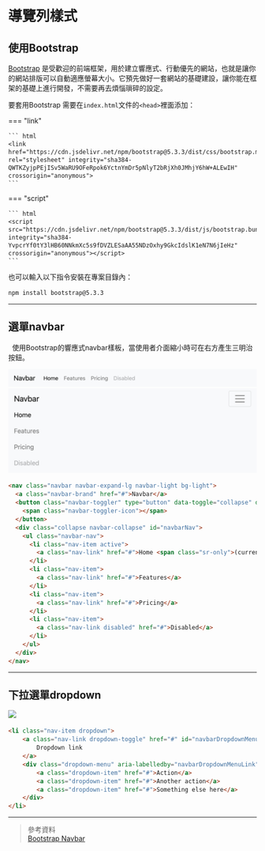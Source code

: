 # 導覽列樣式


## 使用Bootstrap

[Bootstrap](https://getbootstrap.com) 是受歡迎的前端框架，用於建立響應式、行動優先的網站，也就是讓你的網站排版可以自動適應螢幕大小。它預先做好一套網站的基礎建設，讓你能在框架的基礎上進行開發，不需要再去煩惱瑣碎的設定。  

要套用Bootstrap 需要在`index.html`文件的`<head>`裡面添加：

=== "link"

    ``` html
    <link href="https://cdn.jsdelivr.net/npm/bootstrap@5.3.3/dist/css/bootstrap.min.css" rel="stylesheet" integrity="sha384-QWTKZyjpPEjISv5WaRU9OFeRpok6YctnYmDr5pNlyT2bRjXh0JMhjY6hW+ALEwIH" crossorigin="anonymous">
    ```

=== "script"

    ``` html
    <script src="https://cdn.jsdelivr.net/npm/bootstrap@5.3.3/dist/js/bootstrap.bundle.min.js" integrity="sha384-YvpcrYf0tY3lHB60NNkmXc5s9fDVZLESaAA55NDzOxhy9GkcIdslK1eN7N6jIeHz" crossorigin="anonymous"></script>
    ```


也可以輸入以下指令安裝在專案目錄內：
```bash
npm install bootstrap@5.3.3
```

---

## 選單navbar
 
使用Bootstrap的響應式navbar樣板，當使用者介面縮小時可在右方產生三明治按鈕。

![Image title](../assets/images/navbar.jpg)
![Image title](../assets/images/expand.jpg)

```html
<nav class="navbar navbar-expand-lg navbar-light bg-light">
  <a class="navbar-brand" href="#">Navbar</a>
  <button class="navbar-toggler" type="button" data-toggle="collapse" data-target="#navbarNav" aria-controls="navbarNav" aria-expanded="false" aria-label="Toggle navigation">
    <span class="navbar-toggler-icon"></span>
  </button>
  <div class="collapse navbar-collapse" id="navbarNav">
    <ul class="navbar-nav">
      <li class="nav-item active">
        <a class="nav-link" href="#">Home <span class="sr-only">(current)</span></a>
      </li>
      <li class="nav-item">
        <a class="nav-link" href="#">Features</a>
      </li>
      <li class="nav-item">
        <a class="nav-link" href="#">Pricing</a>
      </li>
      <li class="nav-item">
        <a class="nav-link disabled" href="#">Disabled</a>
      </li>
    </ul>
  </div>
</nav>
```

---

## 下拉選單dropdown


<img src="/assets/images/dropdown.jpg" width="200"/>

```html
<li class="nav-item dropdown">
    <a class="nav-link dropdown-toggle" href="#" id="navbarDropdownMenuLink" data-toggle="dropdown" aria-haspopup="true" aria-expanded="false">
        Dropdown link
    </a>
    <div class="dropdown-menu" aria-labelledby="navbarDropdownMenuLink">
        <a class="dropdown-item" href="#">Action</a>
        <a class="dropdown-item" href="#">Another action</a>
        <a class="dropdown-item" href="#">Something else here</a>
    </div>
</li>
```

---


> 參考資料  
> [Bootstrap Navbar](https://getbootstrap.com/docs/4.0/components/navbar/)



